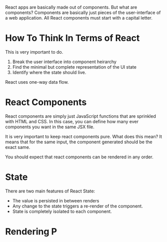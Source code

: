 React apps are basically made out of components. But what are components? Components are basically just pieces of the user-interface of a web application. All React components must start with a capital letter.
# How To Think In Terms of React
This is very important to do. 
1. Break the user interface into component heirarchy
2. Find the minimal but complete representation of the UI state
3. Identify where the state should live.

React uses one-way data flow. 
# React Components
React components are simply just JavaScript functions that are sprinkled with HTML and CSS. In this case, you can define how many ever components you want in the same JSX file.

It is very important to keep react components pure. What does this mean? It means that for the same input, the component generated should be the exact same. 

You should expect that react components can be rendered in any order. 
# State
There are two main features of React State:
- The value is persisted in between renders
- Any change to the state triggers a re-render of the component.
- State is completely isolated to each component.
# Rendering P
